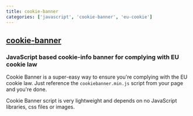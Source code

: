 ```yaml
---
title: cookie-banner
categories: ['javascript', 'cookie-banner', 'eu-cookie']
---
```

## [cookie-banner](https://github.com/dobarkod/cookie-banner)

### JavaScript based cookie-info banner for complying with EU cookie law


Cookie Banner is a super-easy way to ensure you're complying with the EU
cookie law. Just reference the `cookiebanner.min.js` script from your page
and you're done.

Cookie Banner script is very lightweight and depends on no JavaScript
libraries, css files or images.
